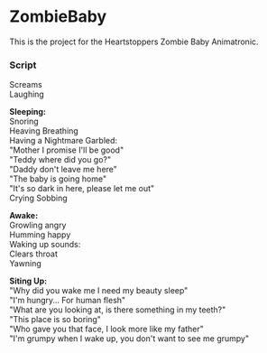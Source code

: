 # ZombieBaby

This is the project for the Heartstoppers Zombie Baby Animatronic.

### Script  
Screams    
Laughing  
   
**Sleeping:**    
Snoring  
Heaving Breathing    
Having a Nightmare Garbled:   
"Mother I promise I'll be good"     
"Teddy where did you go?"   
"Daddy don't leave me here"   
"The baby is going home"   
"It's so dark in here, please let me out"   
Crying Sobbing   

**Awake:**   
Growling angry   
Humming happy  
Waking up sounds:   
Clears throat  
Yawning   
     
**Siting Up:**   
"Why did you wake me I need my beauty sleep"   
"I'm hungry… For human flesh"    
"What are you looking at, is there something in my teeth?"    
"This place is so boring"     
"Who gave you that face, I look more like my father"      
"I'm grumpy when I wake up, you don't want to see me grumpy"     
   
   


